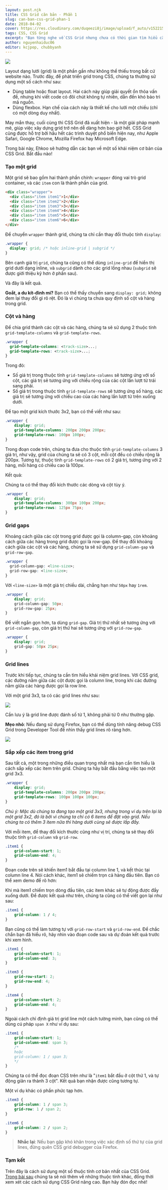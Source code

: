 ```yaml
---
layout: post.njk
title: CSS Grid căn bản - Phần 1
slug: can-ban-css-grid-phan-1
date: 2018-04-02
cover: https://res.cloudinary.com/duqeezi8j/image/upload/f_auto/v1522150445/cssgrid.025372ef_dcvvub.png
tags: CSS, CSS Grid
excerpt: "Bạn từng nghe về CSS Grid nhưng chưa có thời gian tìm hiểu cặn kẽ? Không sao, Ehkoo sẽ giúp bạn khám phá NGAY những tính năng vượt trội của CSS Grid trong việc xây dựng layout."
author: nguyenhaiduc06
editor: kcjpop, chubbyanh
---
```

![](https://res.cloudinary.com/duqeezi8j/image/upload/f_auto/v1522150445/cssgrid.025372ef_dcvvub.png)

Layout dạng lưới (grid) là một phần gần như không thể thiếu trong bất cứ website nào. Trước đây, để phát triển grid trong CSS, chúng ta thường sử dụng một số cách như sau:

* Dùng table hoặc float layout. Hai cách này giúp giải quyết ổn thỏa vấn đề, nhưng khi viết code có đôi chút không tự nhiên, dẫn đến khó bảo trì mã nguồn.
* Dùng flexbox. Hạn chế của cách này là thiết kế cho lưới một chiều (chỉ có một dòng duy nhất).

May mắn thay, cuối cùng thì CSS Grid đã xuất hiện - là một giải pháp mạnh mẽ, giúp việc xây dựng grid trở nên dễ dàng hơn bao giờ hết. CSS Grid cũng được hỗ trợ bởi hầu hết các trình duyệt phổ biến hiện nay, như Apple Safari, Google Chrome, Mozilla Firefox hay Microsoft Edge.

Trong bài này, Ehkoo sẽ hướng dẫn các bạn về một số khái niệm cơ bản của CSS Grid. Bắt đầu nào!

### Tạo một grid

Một grid sẽ bao gồm hai thành phần chính: `wrapper` đóng vai trò grid container, và các `item` con là thành phần của grid.

```html
<div class="wrapper">
  <div class="item item1">1</div>
  <div class="item item2">2</div>
  <div class="item item3">3</div>
  <div class="item item4">4</div>
  <div class="item item5">5</div>
  <div class="item item6">6</div>
</div>
```

Để chuyển `wrapper` thành grid, chúng ta chỉ cần thay đổi thuộc tính `display`:

```css
.wrapper {
  display: grid; /* hoặc inline-grid | subgrid */
}
```

Bên cạnh giá trị `grid`, chúng ta cũng có thể dùng `inline-grid` để hiển thị grid dưới dạng inline,  và `subgrid` dành cho các grid lồng nhau (`subgrid` sẽ được giới thiệu kỹ hơn ở phần sau).

Và đây là kết quả.
<script async src="//jsfiddle.net/tv2r4ead/6/embed/result,html,css/"></script>

**Goắt, a du kít-đinh mi?**
Bạn có thể thấy chuyển sang `display: grid;` không đem lại thay đổi gì rõ rệt. Đó là vì chúng ta chưa quy định số cột và hàng trong grid.

### Cột và hàng

Để chia grid thành các cột và các hàng, chúng ta sẽ sử dụng 2 thuộc tính `grid-template-columns` và `grid-template-rows`.

```css
.wrapper {
  grid-template-columns: <track-size>...;
  grid-template-rows: <track-size>...;
}
```

Trong đó:

* Số giá trị trong thuộc tính `grid-template-columns` sẽ tương ứng với số cột, các giá trị sẽ tương ứng với chiều rộng của các cột lần lượt từ trái sang phải.
* Số giá trị trong thuộc tính `grid-template-rows` sẽ tương ứng số hàng, các giá trị sẽ tương ứng  với chiều cao của các hàng lần lượt từ trên xuống dưới.

Để tạo một grid kích thước 3x2, bạn có thể viết như sau:

```css
.wrapper {
    display: grid;
    grid-template-columns: 200px 200px 200px;
    grid-template-rows: 100px 100px;
}
```

Trong đoạn code trên, chúng ta đưa cho thuộc tính `grid-template-columns` 3 giá trị, như vậy, grid của chúng ta sẽ có 3 cột, mỗi cột đều có chiều rộng là 200px. Tương tự, thuộc tính `grid-template-rows` có 2 giá trị, tương ứng với 2 hàng, mỗi hàng có chiều cao là 100px.

Kết quả:

<script async src="//jsfiddle.net/tv2r4ead/10/embed/result,html,css/"></script>

Chúng ta có thể thay đổi kích thước các dòng và cột tùy ý.

```css
.wrapper {
    display: grid;
    grid-template-columns: 300px 100px 200px;
    grid-template-rows: 125px 75px;
}
```

<script async src="//jsfiddle.net/tv2r4ead/11/embed/result,html,css/"></script>

### Grid gaps

Khoảng cách giữa các cột trong grid được gọi là column-gap, còn khoảng cách giữa các hàng trong grid được gọi là row-gap.
Để thay đổi khoảng cách giữa các cột và các hàng, chúng ta sẽ sử dụng `grid-column-gap` và `grid-row-gap`.

```css
.wrapper {
  grid-column-gap: <line-size>;
  grid-row-gap: <line-size>;
}
```

Với `<line-size>` là một giá trị chiều dài, chẳng hạn như `50px` hay `1rem`.

```css
.wrapper {
    display: grid;
    grid-column-gap: 50px;
    grid-row-gap: 25px;
}
```

Để viết ngắn gọn hơn, ta dùng `grid-gap`. Giá trị thứ nhất sẽ tương ứng với `grid-column-gap`, còn giá trị thứ hai sẽ tương ứng với `grid-row-gap`.

```css
.wrapper {
    display: grid;
    grid-gap: 50px 25px;
}
```

<script async src="//jsfiddle.net/tv2r4ead/12/embed/result,html,css/"></script>

### Grid lines

Trước khi tiếp tục, chúng ta cần tìm hiểu khái niệm grid lines. Với CSS grid, các đường nằm giữa các cột được gọi là column line, trong khi các đường nằm giữa các hàng được gọi là row line.

Với một grid 3x3, ta có các grid lines như sau:

![](https://res.cloudinary.com/duqeezi8j/image/upload/f_auto/v1522576022/i3yuE1s_snye0v.jpg)

Cần lưu ý là grid line được đánh số từ 1, không phải từ 0 như thường gặp.

**Mẹo nhỏ**: Nếu đang sử dụng Firefox, bạn có thể dùng tính năng debug CSS Grid trong Developer Tool để nhìn thấy grid lines rõ ràng hơn.

![](https://res.cloudinary.com/duqeezi8j/image/upload/f_auto/v1522579953/debugger_zjreqh.png)

### Sắp xếp các item trong grid

Sau tất cả, một trong những điều quan trọng nhất mà bạn cần tìm hiểu là cách sắp xếp các item trên grid. Chúng ta hãy bắt đầu bằng việc tạo một grid 3x3.

```css
.wrapper {
    display: grid;
    grid-template-columns: 200px 200px 200px;
    grid-template-rows: 100px 100px 100px;
}
```
<script async src="//jsfiddle.net/tv2r4ead/14/embed/result,html,css/"></script>

*Chú ý: Mặc dù chúng ta đang tạo một grid 3x3, nhưng trong ví dụ trên lại là một grid 3x2, đó là bởi vì chúng ta chỉ có 6 items để đặt vào grid. Nếu chúng ta có thêm 3 item nữa thì hàng dưới cùng sẽ được lấp đầy.*

Với mỗi item, để thay đổi kích thước cũng như vị trí, chúng ta sẽ thay đổi thuộc tính `grid-column` và `grid-row`.

```css
.item1 {
    grid-column-start: 1;
    grid-column-end: 4;
}
```

Đoạn code trên sẽ khiến item1 bắt đầu tại column line 1, và kết thúc tại column line 4. Nói cách khác, item1 sẽ chiếm trọn cả hàng đầu tiên. Bạn có thể xem demo để rõ hơn:

<script async src="//jsfiddle.net/tv2r4ead/15/embed/result,html,css/"></script>

Khi mà item1 chiếm trọn dòng đầu tiên, các item khác sẽ tự động được đẩy xuống dưới. Để được kết quả như trên, chúng ta cũng có thể viết gọn lại như sau:

```css
.item1 {
    grid-column: 1 / 4;
}
```

Bạn cũng có thể làm tương tự với `grid-row-start` và `grid-row-end`.
Để chắc chắn bạn đã hiểu rõ, hãy nhìn vào đoạn code sau và dự đoán kết quả trước khi xem hình.

```css
.item1 {
    grid-column-start: 1;
    grid-column-end: 3;
}

.item3 {
    grid-row-start: 2;
    grid-row-end: 4;
}

.item4 {
    grid-column-start: 2;
    grid-column-end: 4;
}
```

<script async src="//jsfiddle.net/tv2r4ead/17/embed/result,html,css/"></script>

Ngoài cách chỉ định giá trị grid line một cách tường minh, bạn cũng có thể dùng cú pháp `span X` như ví dụ sau:

```css
.item1 {
    grid-column-start: 1;
    grid-column-end: span 3;
    /*
    hoặc
    grid-column: 1 / span 3;
    */
}
```

Chúng ta có thể đọc đoạn CSS trên như là "`item1` bắt đầu ở cột thứ 1, và tự động giãn ra thành 3 cột". Kết quả bạn nhận được cũng tương tự.

<script async src="//jsfiddle.net/tv2r4ead/19/embed/result,html,css/"></script>

Một ví dụ khác có phần phức tạp hơn.
```css
.item3 {
    grid-column: 1 / span 3;
    grid-row: 1 / span 2;
}

.item6 {
    grid-column: 2 / span 2;
}
```

<script async src="//jsfiddle.net/tv2r4ead/23/embed/result,html,css/"></script>

> **Nhắc lại**: Nếu bạn gặp khó khăn trong việc xác định số thứ tự của grid lines, đừng quên CSS grid debugger của Firefox.


### Tạm kết

Trên đây là cách sử dụng một số thuộc tính cơ bản nhất của CSS Grid. [Trong bài sau](https://ehkoo.com/bai-viet/can-ban-css-grid-phan-2) chúng ta sẽ nói thêm về những thuộc tính khác, đồng thời xem xét các cách sử dụng CSS Grid nâng cao. Bạn hãy đón đọc nhé!
